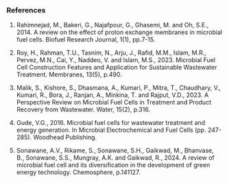 ### References


1.	Rahimnejad, M., Bakeri, G., Najafpour, G., Ghasemi, M. and Oh, S.E., 2014. A review on the effect of proton exchange membranes in microbial fuel cells. Biofuel Research Journal, 1(1), pp.7-15.

2.	Roy, H., Rahman, T.U., Tasnim, N., Arju, J., Rafid, M.M., Islam, M.R., Pervez, M.N., Cai, Y., Naddeo, V. and Islam, M.S., 2023. Microbial Fuel Cell Construction Features and Application for Sustainable Wastewater Treatment. Membranes, 13(5), p.490.

3.	Malik, S., Kishore, S., Dhasmana, A., Kumari, P., Mitra, T., Chaudhary, V., Kumari, R., Bora, J., Ranjan, A., Minkina, T. and Rajput, V.D., 2023. A Perspective Review on Microbial Fuel Cells in Treatment and Product Recovery from Wastewater. Water, 15(2), p.316.

4.	Gude, V.G., 2016. Microbial fuel cells for wastewater treatment and energy generation. In Microbial Electrochemical and Fuel Cells (pp. 247-285). Woodhead Publishing.

5.	Sonawane, A.V., Rikame, S., Sonawane, S.H., Gaikwad, M., Bhanvase, B., Sonawane, S.S., Mungray, A.K. and Gaikwad, R., 2024. A review of microbial fuel cell and its diversification in the development of green energy technology. Chemosphere, p.141127.
